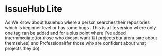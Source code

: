 # IssueHub Lite
As We Know about Issuehub where a person searches their repostories which is beginner level or has some bugs . This is a lite version where only one tag can be added and for a plus point where I've added Intermmediate(for those who doesnt want 101 projects but arent sure about themselves) and Professional(for those who are confident about what projects they do).